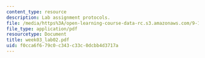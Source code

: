 ```yaml
---
content_type: resource
description: Lab assignment protocols.
file: /media/https%3A/open-learning-course-data-rc.s3.amazonaws.com/9-12-experimental-molecular-neurobiology-fall-2006/f0cca6f679c0c343c33c0dcbb4d3717a_week03_lab02.pdf
file_type: application/pdf
resourcetype: Document
title: week03_lab02.pdf
uid: f0cca6f6-79c0-c343-c33c-0dcbb4d3717a
---
```

